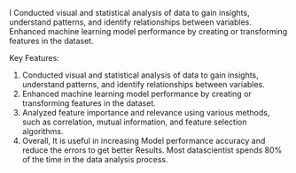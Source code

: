 I Conducted visual and statistical analysis of data to gain insights, understand patterns, and identify relationships between variables. Enhanced machine learning model performance by creating or transforming features in the dataset. 

Key Features: 
1) Conducted visual and statistical analysis of data to gain insights, understand patterns, and identify relationships between variables.
2) Enhanced machine learning model performance by creating or transforming features in the dataset.
3) Analyzed feature importance and relevance using various methods, such as correlation, mutual information, and feature selection algorithms.
4) Overall, It is useful in increasing Model performance accuracy and reduce the errors to get better Results. Most datascientist spends 80% of the time in the data 
   analysis process.
